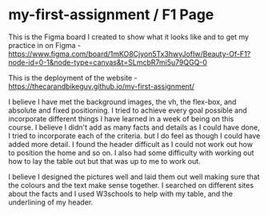 # my-first-assignment / F1 Page

This is the Figma board I created to show what it looks like and to get my practice in on Figma - https://www.figma.com/board/1mKO8Cjyon5Tx3hwyJofIw/Beauty-Of-F1?node-id=0-1&node-type=canvas&t=SLmcbR7mi5u79QGQ-0

This is the deployment of the website - https://thecarandbikeguy.github.io/my-first-assignment/

I believe I have met the background images, the vh, the flex-box, and absolute and fixed positioning. I tried to achieve every goal possible and incorporate different things I have learned in a week of being on this course. I believe I didn't add as many facts and details as I could have done, I tried to incorporate each of the criteria. but I do feel as though I could have added more detail. I found the header difficult as I could not work out how to position the home and so on. I also had some difficulty with working out how to lay the table out but that was up to me to work out. 

I believe I designed the pictures well and laid them out well making sure that the colours and the text make sense together. I searched on different sites about the facts and I used W3schools to help with my table, and the underlining of my header. 

